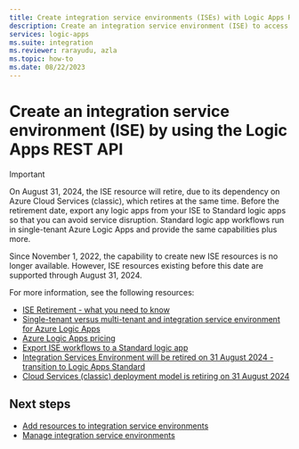 ```yaml
---
title: Create integration service environments (ISEs) with Logic Apps REST API
description: Create an integration service environment (ISE) to access Azure virtual networks (VNETs) using the Azure Logic Apps REST API.
services: logic-apps
ms.suite: integration
ms.reviewer: rarayudu, azla
ms.topic: how-to
ms.date: 08/22/2023
---
```


# Create an integration service environment (ISE) by using the Logic Apps REST API

> [!IMPORTANT]
>
> On August 31, 2024, the ISE resource will retire, due to its dependency on Azure Cloud Services (classic), 
> which retires at the same time. Before the retirement date, export any logic apps from your ISE to Standard 
> logic apps so that you can avoid service disruption. Standard logic app workflows run in single-tenant Azure 
> Logic Apps and provide the same capabilities plus more.

Since November 1, 2022, the capability to create new ISE resources is no longer available. However, ISE resources existing before this date are supported through August 31, 2024.

For more information, see the following resources:

- [ISE Retirement - what you need to know](https://techcommunity.microsoft.com/t5/integrations-on-azure-blog/ise-retirement-what-you-need-to-know/ba-p/3645220)
- [Single-tenant versus multi-tenant and integration service environment for Azure Logic Apps](single-tenant-overview-compare.md)
- [Azure Logic Apps pricing](https://azure.microsoft.com/pricing/details/logic-apps/)
- [Export ISE workflows to a Standard logic app](export-from-ise-to-standard-logic-app.md)
- [Integration Services Environment will be retired on 31 August 2024 - transition to Logic Apps Standard](https://azure.microsoft.com/updates/integration-services-environment-will-be-retired-on-31-august-2024-transition-to-logic-apps-standard/)
- [Cloud Services (classic) deployment model is retiring on 31 August 2024](https://azure.microsoft.com/updates/cloud-services-retirement-announcement/)

## Next steps

* [Add resources to integration service environments](../logic-apps/add-artifacts-integration-service-environment-ise.md)
* [Manage integration service environments](../logic-apps/ise-manage-integration-service-environment.md#check-network-health)
